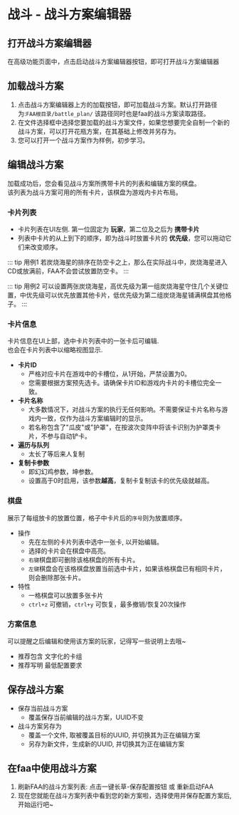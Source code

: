 # 战斗 - 战斗方案编辑器

## 打开战斗方案编辑器

在高级功能页面中，点击启动战斗方案编辑器按钮，即可打开战斗方案编辑器

## 加载战斗方案

1. 点击战斗方案编辑器上方的加载按钮，即可加载战斗方案。默认打开路径为:```FAA根目录/battle_plan/``` 该路径同时也是faa的战斗方案读取路径。
2. 在文件选择框中选择您要加载的战斗方案文件，如果您想要完全自制一个新的战斗方案，可以打开花瓶方案，在其基础上修改并另存为。
3. 您可以打开一个战斗方案作为样例，初步学习。

## 编辑战斗方案

加载成功后，您会看见战斗方案所携带卡片的列表和编辑方案的棋盘。  
该列表为战斗方案可用的所有卡片，该棋盘为游戏内卡片布局。

### 卡片列表

* 卡片列表在UI左侧. 第一位固定为 **玩家**，第二位及之后为 **携带卡片**
* 列表中卡片的从上到下的顺序，即为战斗时放置卡片的 **优先级**，您可以拖动它们来改变顺序。

::: tip 用例1
若炭烧海星的排序在防空卡之上，那么在实际战斗中，炭烧海星进入CD或放满前，FAA不会尝试放置防空卡。
:::

::: tip 用例2
可以设置两张炭烧海星，高优先级为第一组炭烧海星守住几个关键位置，中优先级可以优先放置其他卡片，低优先级为第二组炭烧海星铺满棋盘其他格子。
:::

### 卡片信息

卡片信息在UI上部，选中卡片列表中的一张卡后可编辑.   
也会在卡片列表中以缩略视图显示.

* **卡片ID**
    * 严格对应卡片在游戏中的卡槽位，从1开始，严禁设置为0。
    * 您需要根据方案预先选卡。请确保卡片ID和游戏内卡片的卡槽位完全一致。
* **卡片名称**
    * 大多数情况下，对战斗方案的执行无任何影响。不需要保证卡片名称与游戏内一致，仅作为战斗方案编辑时的显示。
    * 若名称包含了"瓜皮"或"护罩"，在按波次变阵中将该卡识别为护罩类卡片，不参与自动铲卡。
* **遍历与队列**
    * 太长了等后来人复制
* **复制卡参数**
    * 即幻幻鸡参数，坤参数。
    * 设置高于0时启用，该参数**越高**，复制卡复制该卡的优先级就越高。

### 棋盘

展示了每组放卡的放置位置，格子中卡片后的`序号`则为放置顺序。

* 操作
    * 先在左侧的卡片列表中选中一张卡, 以开始编辑。
    * 选择的卡片会在棋盘中高亮。
    * `右键`棋盘即可删除该格棋盘的所有卡片。
    * `左键`棋盘会在该格棋盘放置当前选中卡片，如果该格棋盘已有相同卡片，则会删除那张卡片。
* 特性
    * 一格棋盘可以放置多张卡片
    * `ctrl+z` 可撤销，`ctrl+y` 可恢复，最多撤销/恢复20次操作

### 方案信息

可以提醒之后编辑和使用该方案的玩家，记得写一些说明上去哦~
* 推荐包含 文字化的卡组
* 推荐写明 最低配置要求

## 保存战斗方案

* 保存当前战斗方案
    * 覆盖保存当前编辑的战斗方案，UUID不变
* 战斗方案另存为
    * 覆盖一个文件, 取被覆盖目标的UUID, 并切换其为正在编辑方案
    * 另存为新文件，生成新的UUID, 并切换其为正在编辑方案

## 在faa中使用战斗方案
1. 刷新FAA的战斗方案列表: 点击一键长草-保存配置按钮 或 重新启动FAA
2. 现在您就能在战斗方案列表中看到您的新方案啦，选择使用并保存配置方案后, 开始运行吧~